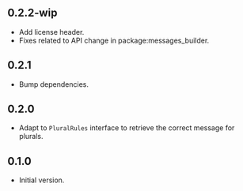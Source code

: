 ## 0.2.2-wip

- Add license header.
- Fixes related to API change in package:messages_builder.

## 0.2.1

- Bump dependencies.

## 0.2.0

- Adapt to `PluralRules` interface to retrieve the correct message for plurals.

## 0.1.0

- Initial version.
